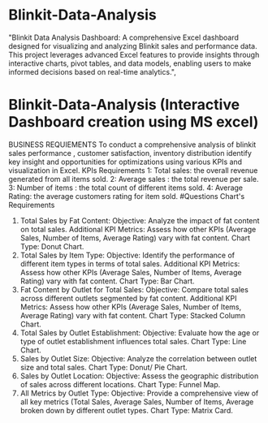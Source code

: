 # Blinkit-Data-Analysis
"Blinkit Data Analysis Dashboard: A comprehensive Excel dashboard designed for visualizing and analyzing Blinkit sales and performance data. This project leverages advanced Excel features to provide insights through interactive charts, pivot tables, and data models, enabling users to make informed decisions based on real-time analytics.", 
# Blinkit-Data-Analysis (Interactive Dashboard creation using  MS excel)
BUSINESS REQUIEMENTS
To conduct a comprehensive analysis of blinkit sales performance , customer satisfaction, inventory distribution identify key insight and opportunities for optimizations using various KPIs and visualization in Excel.
 KPIs Requirements
1: Total sales: the overall revenue generated from all items sold.
2: Average sales : the total revenue per sale.
3: Number of items : the total count of different items sold.
4: Average Rating: the average customers rating for item sold.
#Questions
Chart's Requirements
1. Total Sales by Fat Content:
Objective: Analyze the impact of fat content on total sales.
Additional KPI Metrics: Assess how other KPIs (Average Sales, Number of Items, Average Rating) vary with fat content. Chart Type: Donut Chart.
2. Total Sales by Item Type:
Objective: Identify the performance of different item types in terms of total sales.
Additional KPI Metrics: Assess how other KPIs (Average Sales, Number of Items, Average Rating) vary with fat content. Chart Type: Bar Chart.
3. Fat Content by Outlet for Total Sales:
Objective: Compare total sales across different outlets segmented by fat content.
Additional KPI Metrics: Assess how other KPIs (Average Sales, Number of Items, Average Rating) vary with fat content. Chart Type: Stacked Column Chart.
4. Total Sales by Outlet Establishment:
Objective: Evaluate how the age or type of outlet establishment influences total sales. Chart Type: Line Chart.
5. Sales by Outlet Size:
Objective: Analyze the correlation between outlet size and total sales. Chart Type: Donut/ Pie Chart.
6. Sales by Outlet Location:
Objective: Assess the geographic distribution of sales across different locations. Chart Type: Funnel Map.
7. All Metrics by Outlet Type:
Objective: Provide a comprehensive view of all key metrics (Total Sales, Average Sales, Number of Items, Average broken down by different outlet types. Chart Type: Matrix Card.
